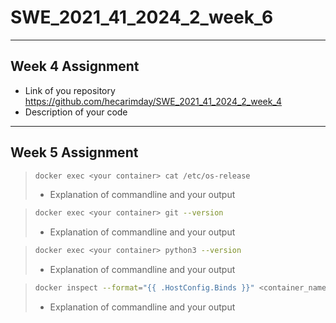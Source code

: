 # SWE_2021_41_2024_2_week_6
---
## Week 4 Assignment
* Link of you repository\
https://github.com/hecarimday/SWE_2021_41_2024_2_week_4
* Description of your code 
---
## Week 5 Assignment
> ```bash
> docker exec <your container> cat /etc/os-release
> ```
>* Explanation of commandline and your output

> ```bash
> docker exec <your container> git --version
> ```
>* Explanation of commandline and your output

> ```bash
> docker exec <your container> python3 --version
> ```
>* Explanation of commandline and your output

> ```bash
> docker inspect --format="{{ .HostConfig.Binds }}" <container_name>
> ```
>* Explanation of commandline and your output
